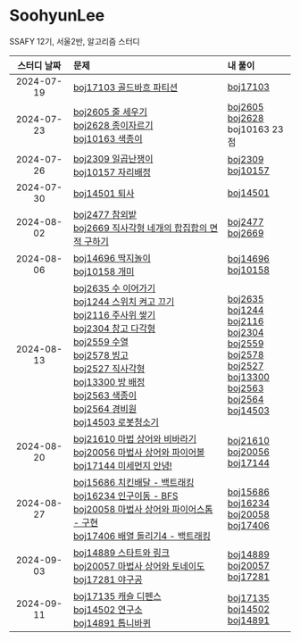 # SoohyunLee

SSAFY 12기, 서울2반, 알고리즘 스터디

|스터디 날짜|문제|내 풀이|
|:---:|:---|:---|
|2024-07-19|[boj17103 골드바흐 파티션](https://www.acmicpc.net/problem/17103)|[boj17103](https://github.com/SSAFY-12th-Seoul2/SoohyunLee/blob/main/BOJ/boj17103-%EA%B3%A8%EB%93%9C%EB%B0%94%ED%9D%90%ED%8C%8C%ED%8B%B0%EC%85%98.py)|
|2024-07-23|[boj2605 줄 세우기](https://www.acmicpc.net/problem/2605)<br>[boj2628 종이자르기](https://www.acmicpc.net/problem/2628)<br>[boj10163 색종이](https://www.acmicpc.net/problem/10163)|[boj2605](https://github.com/SSAFY-12th-Seoul2/SoohyunLee/blob/main/BOJ/boj2605-%EC%A4%84%EC%84%B8%EC%9A%B0%EA%B8%B0.py)<br>[boj2628](https://github.com/SSAFY-12th-Seoul2/SoohyunLee/blob/main/BOJ/boj2628-%EC%A2%85%EC%9D%B4%EC%9E%90%EB%A5%B4%EA%B8%B0.py)<br>boj10163 23점|
|2024-07-26|[boj2309 일곱난쟁이](https://www.acmicpc.net/problem/2309)<br>[boj10157 자리배정](https://www.acmicpc.net/problem/10157)|[boj2309](https://github.com/SSAFY-12th-Seoul2/SoohyunLee/blob/main/BOJ/boj2309-%EC%9D%BC%EA%B3%B1%EB%82%9C%EC%9F%81%EC%9D%B4.ipynb)<br>[boj10157](https://github.com/SSAFY-12th-Seoul2/SoohyunLee/blob/main/BOJ/boj10157-%EC%9E%90%EB%A6%AC%EB%B0%B0%EC%A0%95.ipynb)|
|2024-07-30|[boj14501 퇴사](https://www.acmicpc.net/problem/14501)|[boj14501](https://github.com/SSAFY-12th-Seoul2/SoohyunLee/blob/main/BOJ/boj14501-%ED%87%B4%EC%82%AC.ipynb)|
|2024-08-02|[boj2477 참외밭](https://www.acmicpc.net/problem/2477)<br>[boj2669 직사각형 네개의 합집합의 면적 구하기](https://www.acmicpc.net/problem/2669)|[boj2477](https://github.com/SSAFY-12th-Seoul2/SoohyunLee/blob/main/BOJ/boj2477-%EC%B0%B8%EC%99%B8%EB%B0%AD.ipynb)<br>[boj2669](https://github.com/SSAFY-12th-Seoul2/SoohyunLee/blob/main/BOJ/boj2669-%EC%A7%81%EC%82%AC%EA%B0%81%ED%98%95%EB%84%A4%EA%B0%9C%EC%9D%98%ED%95%A9%EC%A7%91%ED%95%A9%EC%9D%98%EB%A9%B4%EC%A0%81%EA%B5%AC%ED%95%98%EA%B8%B0.ipynb)|
|2024-08-06|[boj14696 딱지놀이](https://www.acmicpc.net/problem/14696)<br>[boj10158 개미](https://www.acmicpc.net/problem/10158)|[boj14696](https://github.com/SSAFY-12th-Seoul2/SoohyunLee/blob/main/BOJ/boj14696-%EB%94%B1%EC%A7%80%EB%86%80%EC%9D%B4.ipynb)<br>[boj10158](https://github.com/SSAFY-12th-Seoul2/SoohyunLee/blob/main/BOJ/boj10158-%EA%B0%9C%EB%AF%B8.ipynb)|
|2024-08-13|[boj2635 수 이어가기](https://www.acmicpc.net/problem/2635)<br> [boj1244 스위치 켜고 끄기](https://www.acmicpc.net/problem/1244)<br> [boj2116 주사위 쌓기](https://www.acmicpc.net/problem/2116)<br> [boj2304 창고 다각형](https://www.acmicpc.net/problem/2304)<br> [boj2559 수열](https://www.acmicpc.net/problem/2559)<br> [boj2578 빙고](https://www.acmicpc.net/problem/2578)<br> [boj2527 직사각형](https://www.acmicpc.net/problem/2527)<br> [boj13300 방 배정](https://www.acmicpc.net/problem/13300)<br> [boj2563 색종이](https://www.acmicpc.net/problem/2563)<br> [boj2564 경비원](https://www.acmicpc.net/problem/2564)<br> [boj14503 로봇청소기](https://www.acmicpc.net/problem/14503)|[boj2635](https://github.com/SSAFY-12th-Seoul2/SoohyunLee/blob/main/BOJ/boj2635-%EC%88%98%EC%9D%B4%EC%96%B4%EA%B0%80%EA%B8%B0.ipynb)<br>[boj1244](https://github.com/SSAFY-12th-Seoul2/SoohyunLee/blob/main/BOJ/boj1244-%EC%8A%A4%EC%9C%84%EC%B9%98%EC%BC%9C%EA%B3%A0%EB%81%84%EA%B8%B0.ipynb)<br>[boj2116](https://github.com/SSAFY-12th-Seoul2/SoohyunLee/blob/main/BOJ/boj2116-%EC%A3%BC%EC%82%AC%EC%9C%84%EC%8C%93%EA%B8%B0.ipynb)<br>[boj2304](https://github.com/SSAFY-12th-Seoul2/SoohyunLee/blob/main/BOJ/boj2304-%EC%B0%BD%EA%B3%A0%EB%8B%A4%EA%B0%81%ED%98%95.ipynb)<br>[boj2559](https://github.com/SSAFY-12th-Seoul2/SoohyunLee/blob/main/BOJ/boj2559-%EC%88%98%EC%97%B4.ipynb)<br>[boj2578](https://github.com/SSAFY-12th-Seoul2/SoohyunLee/blob/main/BOJ/boj2578-%EB%B9%99%EA%B3%A0.ipynb)<br>[boj2527](https://github.com/SSAFY-12th-Seoul2/SoohyunLee/blob/main/BOJ/boj2527-%EC%A7%81%EC%82%AC%EA%B0%81%ED%98%95.ipynb)<br>[boj13300](https://github.com/SSAFY-12th-Seoul2/SoohyunLee/blob/main/BOJ/boj13300-%EB%B0%A9%EB%B0%B0%EC%A0%95.ipynb)<br>[boj2563](https://github.com/SSAFY-12th-Seoul2/SoohyunLee/blob/main/BOJ/boj2563-%EC%83%89%EC%A2%85%EC%9D%B4.ipynb)<br>[boj2564](https://github.com/SSAFY-12th-Seoul2/SoohyunLee/blob/main/BOJ/boj2564-%EA%B2%BD%EB%B9%84%EC%9B%90.ipynb)<br>[boj14503](https://github.com/SSAFY-12th-Seoul2/SoohyunLee/blob/main/BOJ/boj14503-%EB%A1%9C%EB%B4%87%EC%B2%AD%EC%86%8C%EA%B8%B0.ipynb)|
|2024-08-20|[boj21610 마법 상어와 비바라기](https://www.acmicpc.net/problem/21610)<br>[boj20056 마법사 상어와 파이어볼](https://www.acmicpc.net/problem/20056)<br>[boj17144 미세먼지 안녕!](https://www.acmicpc.net/problem/17144)|[boj21610](https://github.com/SSAFY-12th-Seoul2/SoohyunLee/blob/main/BOJ/boj21610-%EB%A7%88%EB%B2%95%EC%82%AC%EC%83%81%EC%96%B4%EC%99%80%EB%B9%84%EB%B0%94%EB%9D%BC%EA%B8%B0.py)<br>[boj20056](https://github.com/SSAFY-12th-Seoul2/SoohyunLee/blob/main/BOJ/boj20056-%EB%A7%88%EB%B2%95%EC%82%AC%EC%83%81%EC%96%B4%EC%99%80%ED%8C%8C%EC%9D%B4%EC%96%B4%EB%B3%BC.py)<br>[boj17144](https://github.com/SSAFY-12th-Seoul2/SoohyunLee/blob/main/BOJ/boj17144-%EB%AF%B8%EC%84%B8%EB%A8%BC%EC%A7%80%ED%99%95%EC%82%B0.py)|
|2024-08-27|[boj15686 치킨배달 - 백트래킹](https://www.acmicpc.net/problem/15686)<br> [boj16234 인구이동 - BFS](https://www.acmicpc.net/problem/16234)<br>[boj20058 마법사 상어와 파이어스톰 - 구현](https://www.acmicpc.net/problem/20058)<br>[boj17406 배열 돌리기4 - 백트래킹](https://www.acmicpc.net/problem/17406)|[boj15686](https://github.com/SSAFY-12th-Seoul2/SoohyunLee/blob/main/BOJ/boj15686-%EC%B9%98%ED%82%A8%EB%B0%B0%EB%8B%AC.py)<br>[boj16234](https://github.com/SSAFY-12th-Seoul2/SoohyunLee/blob/main/BOJ/boj16234-%EC%9D%B8%EA%B5%AC%EC%9D%B4%EB%8F%99.py)<br>[boj20058](https://github.com/SSAFY-12th-Seoul2/SoohyunLee/blob/main/BOJ/boj20058-%EB%A7%88%EB%B2%95%EC%82%AC%EC%83%81%EC%96%B4%EC%99%80%ED%8C%8C%EC%9D%B4%EC%96%B4%EC%8A%A4%ED%86%B0.py)<br>[boj17406](https://github.com/SSAFY-12th-Seoul2/SoohyunLee/blob/main/BOJ/boj17406-%EB%B0%B0%EC%97%B4%EB%8F%8C%EB%A6%AC%EA%B8%B04.py)|
|2024-09-03|[boj14889 스타트와 링크](https://www.acmicpc.net/problem/14889)<br>[boj20057 마법사 상어와 토네이도](https://www.acmicpc.net/problem/20057)<br>[boj17281 야구공](https://www.acmicpc.net/problem/17281)|[boj14889](https://github.com/SSAFY-12th-Seoul2/SoohyunLee/blob/main/BOJ/boj14889-%EC%8A%A4%ED%83%80%ED%8A%B8%EC%99%80%EB%A7%81%ED%81%AC.ipynb)<br>[boj20057](https://github.com/SSAFY-12th-Seoul2/SoohyunLee/blob/main/BOJ/boj20057-%EB%A7%88%EB%B2%95%EC%82%AC%EC%83%81%EC%96%B4%EC%99%80%ED%86%A0%EB%84%A4%EC%9D%B4%EB%8F%84.ipynb)<br>[boj17281](https://github.com/SSAFY-12th-Seoul2/SoohyunLee/blob/main/BOJ/boj17281-%EC%95%BC%EA%B5%AC%EA%B3%B5.py)|
|2024-09-11|[boj17135 캐슬 디펜스](https://www.acmicpc.net/problem/17135)<br>[boj14502 연구소](https://www.acmicpc.net/problem/14502)<br>[boj14891 톱니바퀴](https://www.acmicpc.net/problem/14891)|[boj17135]()<br>[boj14502]()<br>[boj14891]()|
